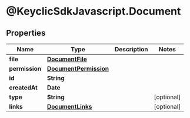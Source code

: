 # @KeyclicSdkJavascript.Document

## Properties
Name | Type | Description | Notes
------------ | ------------- | ------------- | -------------
**file** | [**DocumentFile**](DocumentFile.md) |  | 
**permission** | [**DocumentPermission**](DocumentPermission.md) |  | 
**id** | **String** |  | 
**createdAt** | **Date** |  | 
**type** | **String** |  | [optional] 
**links** | [**DocumentLinks**](DocumentLinks.md) |  | [optional] 


